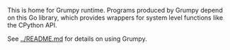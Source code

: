 This is home for Grumpy runtime. Programs produced by Grumpy depend on this Go library, which provides wrappers for system level functions like the CPython API.

See [../README.md](../README.md) for details on using Grumpy.
